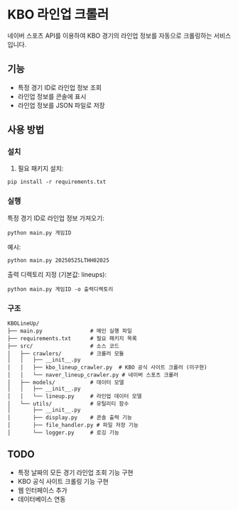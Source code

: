 # KBO 라인업 크롤러

네이버 스포츠 API를 이용하여 KBO 경기의 라인업 정보를 자동으로 크롤링하는 서비스입니다.

## 기능

- 특정 경기 ID로 라인업 정보 조회
- 라인업 정보를 콘솔에 표시
- 라인업 정보를 JSON 파일로 저장

## 사용 방법

### 설치

1. 필요 패키지 설치:
```
pip install -r requirements.txt
```

### 실행

특정 경기 ID로 라인업 정보 가져오기:
```
python main.py 게임ID
```

예시:
```
python main.py 20250525LTHH02025
```

출력 디렉토리 지정 (기본값: lineups):
```
python main.py 게임ID -o 출력디렉토리
```

### 구조

```
KBOLineUp/
├── main.py               # 메인 실행 파일
├── requirements.txt      # 필요 패키지 목록
├── src/                  # 소스 코드
│   ├── crawlers/         # 크롤러 모듈
│   │   ├── __init__.py
│   │   ├── kbo_lineup_crawler.py  # KBO 공식 사이트 크롤러 (미구현)
│   │   └── naver_lineup_crawler.py # 네이버 스포츠 크롤러
│   ├── models/           # 데이터 모델
│   │   ├── __init__.py
│   │   └── lineup.py     # 라인업 데이터 모델
│   └── utils/            # 유틸리티 함수
│       ├── __init__.py
│       ├── display.py    # 콘솔 출력 기능
│       ├── file_handler.py # 파일 저장 기능
│       └── logger.py     # 로깅 기능
```

## TODO

- 특정 날짜의 모든 경기 라인업 조회 기능 구현
- KBO 공식 사이트 크롤링 기능 구현
- 웹 인터페이스 추가
- 데이터베이스 연동 